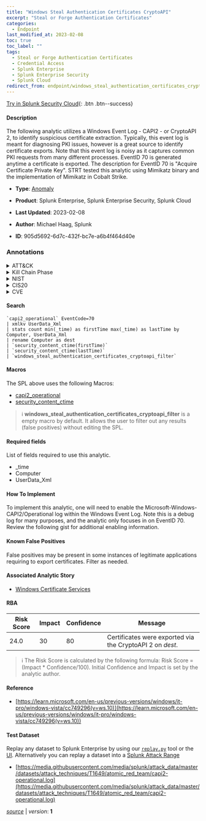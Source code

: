 ```yaml
---
title: "Windows Steal Authentication Certificates CryptoAPI"
excerpt: "Steal or Forge Authentication Certificates"
categories:
  - Endpoint
last_modified_at: 2023-02-08
toc: true
toc_label: ""
tags:
  - Steal or Forge Authentication Certificates
  - Credential Access
  - Splunk Enterprise
  - Splunk Enterprise Security
  - Splunk Cloud
redirect_from: endpoint/windows_steal_authentication_certificates_cryptoapi/
---
```




[Try in Splunk Security Cloud](https://www.splunk.com/en_us/cyber-security.html){: .btn .btn--success}

#### Description

The following analytic utilizes a Windows Event Log - CAPI2 - or CryptoAPI 2, to identify suspicious certificate extraction. Typically, this event log is meant for diagnosing PKI issues, however is a great source to identify certificate exports. Note that this event log is noisy as it captures common PKI requests from many different processes. EventID 70 is generated anytime a certificate is exported. The description for EventID 70 is &#34;Acquire Certificate Private Key&#34;. STRT tested this analytic using Mimikatz binary and the implementation of Mimikatz in Cobalt Strike.

- **Type**: [Anomaly](https://github.com/splunk/security_content/wiki/Detection-Analytic-Types)
- **Product**: Splunk Enterprise, Splunk Enterprise Security, Splunk Cloud

- **Last Updated**: 2023-02-08
- **Author**: Michael Haag, Splunk
- **ID**: 905d5692-6d7c-432f-bc7e-a6b4f464d40e

### Annotations
<details>
  <summary>ATT&CK</summary>

<div markdown="1">

#### [ATT&CK](https://attack.mitre.org/)

| ID          | Technique   | Tactic         |
| ----------- | ----------- |--------------- |
| [T1649](https://attack.mitre.org/techniques/T1649/) | Steal or Forge Authentication Certificates | Credential Access |

</div>
</details>


<details>
  <summary>Kill Chain Phase</summary>

<div markdown="1">

* Actions on Objectives


</div>
</details>


<details>
  <summary>NIST</summary>

<div markdown="1">

* DE.CM



</div>
</details>

<details>
  <summary>CIS20</summary>

<div markdown="1">

* CIS 3
* CIS 5
* CIS 16



</div>
</details>

<details>
  <summary>CVE</summary>

<div markdown="1">


</div>
</details>


#### Search

```
`capi2_operational` EventCode=70 
| xmlkv UserData_Xml 
| stats count min(_time) as firstTime max(_time) as lastTime by Computer, UserData_Xml 
| rename Computer as dest 
| `security_content_ctime(firstTime)`
| `security_content_ctime(lastTime)` 
| `windows_steal_authentication_certificates_cryptoapi_filter`
```

#### Macros
The SPL above uses the following Macros:
* [capi2_operational](https://github.com/splunk/security_content/blob/develop/macros/capi2_operational.yml)
* [security_content_ctime](https://github.com/splunk/security_content/blob/develop/macros/security_content_ctime.yml)

> :information_source:
> **windows_steal_authentication_certificates_cryptoapi_filter** is a empty macro by default. It allows the user to filter out any results (false positives) without editing the SPL.



#### Required fields
List of fields required to use this analytic.
* _time
* Computer
* UserData_Xml



#### How To Implement
To implement this analytic, one will need to enable the Microsoft-Windows-CAPI2/Operational log within the Windows Event Log. Note this is a debug log for many purposes, and the analytic only focuses in on EventID 70. Review the following gist for additional enabling information.
#### Known False Positives
False positives may be present in some instances of legitimate applications requiring to export certificates. Filter as needed.

#### Associated Analytic Story
* [Windows Certificate Services](/stories/windows_certificate_services)




#### RBA

| Risk Score  | Impact      | Confidence   | Message      |
| ----------- | ----------- |--------------|--------------|
| 24.0 | 30 | 80 | Certificates were exported via the CryptoAPI 2 on $dest$. |


> :information_source:
> The Risk Score is calculated by the following formula: Risk Score = (Impact * Confidence/100). Initial Confidence and Impact is set by the analytic author.


#### Reference

* [https://learn.microsoft.com/en-us/previous-versions/windows/it-pro/windows-vista/cc749296(v=ws.10)](https://learn.microsoft.com/en-us/previous-versions/windows/it-pro/windows-vista/cc749296(v=ws.10))



#### Test Dataset
Replay any dataset to Splunk Enterprise by using our [`replay.py`](https://github.com/splunk/attack_data#using-replaypy) tool or the [UI](https://github.com/splunk/attack_data#using-ui).
Alternatively you can replay a dataset into a [Splunk Attack Range](https://github.com/splunk/attack_range#replay-dumps-into-attack-range-splunk-server)

* [https://media.githubusercontent.com/media/splunk/attack_data/master/datasets/attack_techniques/T1649/atomic_red_team/capi2-operational.log](https://media.githubusercontent.com/media/splunk/attack_data/master/datasets/attack_techniques/T1649/atomic_red_team/capi2-operational.log)



[*source*](https://github.com/splunk/security_content/tree/develop/detections/endpoint/windows_steal_authentication_certificates_cryptoapi.yml) \| *version*: **1**